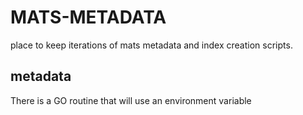 # MATS-METADATA

place to keep iterations of mats metadata and index creation scripts.

## metadata
There is a GO routine that will use an environment variable 
